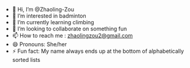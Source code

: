 - 👋 Hi, I’m @Zhaoling-Zou
- 👀 I’m interested in badminton
- 🌱 I’m currently learning climbing
- 💞️ I’m looking to collaborate on something fun
- 📫 How to reach me : zhaolingzou2@gmail.com
- 😄 Pronouns: She/her
- ⚡ Fun fact: My name always ends up at the bottom of alphabetically sorted lists

<!---
Zhaoling-Zou/Zhaoling-Zou is a ✨ special ✨ repository because its `README.md` (this file) appears on your GitHub profile.
You can click the Preview link to take a look at your changes.
--->
